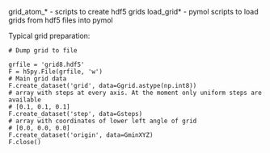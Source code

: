 grid_atom_* - scripts to create hdf5 grids
load_grid* - pymol scripts to load grids from hdf5 files into pymol

Typical grid preparation:

```
# Dump grid to file

grfile = 'grid8.hdf5'
F = h5py.File(grfile, 'w')
# Main grid data
F.create_dataset('grid', data=Ggrid.astype(np.int8))
# array with steps at every axis. At the moment only uniform steps are available
# [0.1, 0.1, 0.1]
F.create_dataset('step', data=Gsteps) 
# array with coordinates of lower left angle of grid
# [0.0, 0.0, 0.0]
F.create_dataset('origin', data=GminXYZ)
F.close()
```